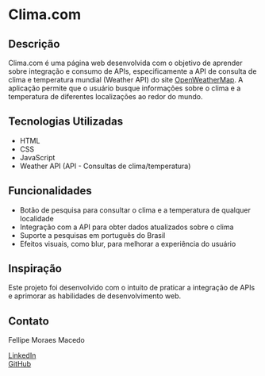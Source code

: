 # Clima.com

## Descrição

Clima.com é uma página web desenvolvida com o objetivo de aprender sobre integração e consumo de APIs, especificamente a API de consulta de clima e temperatura mundial (Weather API) do site [OpenWeatherMap](https://openweathermap.org). A aplicação permite que o usuário busque informações sobre o clima e a temperatura de diferentes localizações ao redor do mundo.

## Tecnologias Utilizadas

- HTML
- CSS
- JavaScript
- Weather API (API - Consultas de clima/temperatura)

## Funcionalidades

- Botão de pesquisa para consultar o clima e a temperatura de qualquer localidade
- Integração com a API para obter dados atualizados sobre o clima
- Suporte a pesquisas em português do Brasil
- Efeitos visuais, como blur, para melhorar a experiência do usuário

## Inspiração

Este projeto foi desenvolvido com o intuito de praticar a integração de APIs e aprimorar as habilidades de desenvolvimento web.

## Contato

Fellipe Moraes Macedo

[LinkedIn](https://www.linkedin.com/in/fellipe-moraes-macedo-682b42235/)  
[GitHub](https://github.com/fellipemoraes01)
